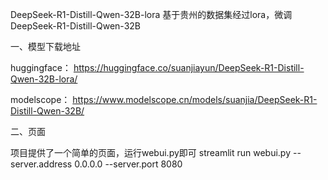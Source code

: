 DeepSeek-R1-Distill-Qwen-32B-lora 基于贵州的数据集经过lora，微调DeepSeek-R1-Distill-Qwen-32B

一、模型下载地址 

huggingface：
 https://huggingface.co/suanjiayun/DeepSeek-R1-Distill-Qwen-32B-lora/

modelscope： 
https://www.modelscope.cn/models/suanjia/DeepSeek-R1-Distill-Qwen-32B/

二、页面

 项目提供了一个简单的页面，运行webui.py即可 streamlit run webui.py --server.address 0.0.0.0 --server.port 8080
